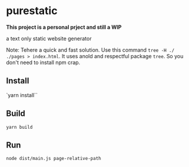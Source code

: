 # purestatic

**This project is a personal prject and still a WIP**

a text only static website generator


Note: Tehere a quick and fast solution. Use this command `tree -H ./ ./pages > index.html`. It uses anold and respectful package `tree`. So you don't need to install npm crap.


## Install

`yarn install``

## Build

`yarn build`

## Run

`node dist/main.js page-relative-path`


